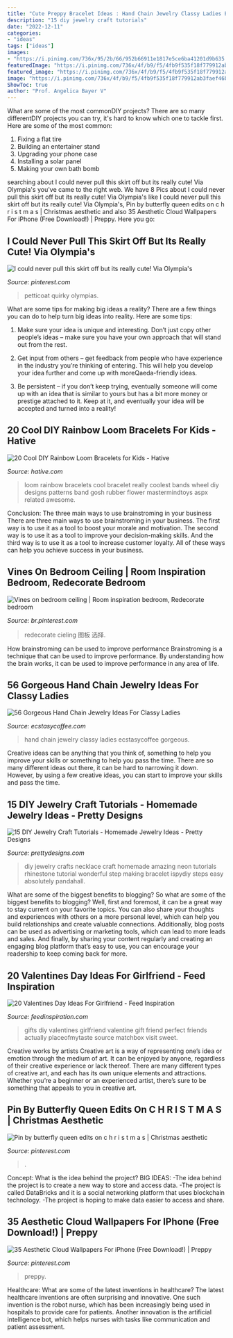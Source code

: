 ```yaml
---
title: "Cute Preppy Bracelet Ideas : Hand Chain Jewelry Classy Ladies Ecstasycoffee Gorgeous"
description: "15 diy jewelry craft tutorials"
date: "2022-12-11"
categories:
- "ideas"
tags: ["ideas"]
images:
- "https://i.pinimg.com/736x/95/2b/66/952b66911e1817e5ce6ba41201d9b635.jpg"
featuredImage: "https://i.pinimg.com/736x/4f/b9/f5/4fb9f535f18f779912ab3faef46ba03d--wearing-glasses-mep.jpg"
featured_image: "https://i.pinimg.com/736x/4f/b9/f5/4fb9f535f18f779912ab3faef46ba03d--wearing-glasses-mep.jpg"
image: "https://i.pinimg.com/736x/4f/b9/f5/4fb9f535f18f779912ab3faef46ba03d--wearing-glasses-mep.jpg"
ShowToc: true
author: "Prof. Angelica Bayer V"
---
```



What are some of the most commonDIY projects?
There are so many differentDIY projects you can try, it's hard to know which one to tackle first. Here are some of the most common: 
1. Fixing a flat tire 
2. Building an entertainer stand 
3. Upgrading your phone case 
4. Installing a solar panel 
5. Making your own bath bomb 

	

		
searching about I could never pull this skirt off but its really cute! Via Olympia&#039;s you've came to the right web. We have 8 Pics about I could never pull this skirt off but its really cute! Via Olympia&#039;s like I could never pull this skirt off but its really cute! Via Olympia&#039;s, Pin by butterfly queen edits on c h r i s t m a s | Christmas aesthetic and also 35 Aesthetic Cloud Wallpapers For iPhone (Free Download!) | Preppy. Here you go:
		
    
## I Could Never Pull This Skirt Off But Its Really Cute! Via Olympia&#039;s

<img loading=lazy src="https://i.pinimg.com/736x/4f/b9/f5/4fb9f535f18f779912ab3faef46ba03d--wearing-glasses-mep.jpg" onerror="this.onerror=null;this.src='https://tse2.mm.bing.net/th?id=OIP.eJ0Y-VnSr7mzZiSAfspqMwHaLH&amp;pid=15.1';" alt="I could never pull this skirt off but its really cute! Via Olympia&#039;s">

_Source: pinterest.com_

>petticoat quirky olympias. 

	

What are some tips for making big ideas a reality?
There are a few things you can do to help turn big ideas into reality. Here are some tips:
1. Make sure your idea is unique and interesting. Don’t just copy other people’s ideas – make sure you have your own approach that will stand out from the rest.

2. Get input from others – get feedback from people who have experience in the industry you’re thinking of entering. This will help you develop your idea further and come up with moreQaeda-friendly ideas.

3. Be persistent – if you don’t keep trying, eventually someone will come up with an idea that is similar to yours but has a bit more money or prestige attached to it. Keep at it, and eventually your idea will be accepted and turned into a reality!

    
## 20 Cool DIY Rainbow Loom Bracelets For Kids - Hative

<img loading=lazy src="https://hative.com/wp-content/uploads/2014/10/rainbow-loom-bracelets/20-cool-rainbow-loom-bracelet.jpg" onerror="this.onerror=null;this.src='https://tse3.mm.bing.net/th?id=OIP.iLWJKc9TV-xJTUMVFBReawHaJ4&amp;pid=15.1';" alt="20 Cool DIY Rainbow Loom Bracelets for Kids - Hative">

_Source: hative.com_

>loom rainbow bracelets cool bracelet really coolest bands wheel diy designs patterns band gosh rubber flower mastermindtoys aspx related awesome. 

	

Conclusion: The three main ways to use brainstroming in your business
There are three main ways to use brainstroming in your business. The first way is to use it as a tool to boost your morale and motivation. The second way is to use it as a tool to improve your decision-making skills. And the third way is to use it as a tool to increase customer loyalty. All of these ways can help you achieve success in your business.

    
## Vines On Bedroom Ceiling | Room Inspiration Bedroom, Redecorate Bedroom

<img loading=lazy src="https://i.pinimg.com/736x/59/09/91/5909918fb94d789b5caa7bbd2047521d.jpg" onerror="this.onerror=null;this.src='https://tse4.mm.bing.net/th?id=OIP.yZOOgBnmpA9dwSgdKhfEVQHaJ3&amp;pid=15.1';" alt="Vines on bedroom ceiling | Room inspiration bedroom, Redecorate bedroom">

_Source: br.pinterest.com_

>redecorate cieling 图板 选择. 

	

How brainstroming can be used to improve performance
Brainstroming is a technique that can be used to improve performance. By understanding how the brain works, it can be used to improve performance in any area of life.

    
## 56 Gorgeous Hand Chain Jewelry Ideas For Classy Ladies

<img loading=lazy src="https://www.ecstasycoffee.com/wp-content/uploads/2016/12/Hand-Chain-Jewelry-Ideas36-1.jpg" onerror="this.onerror=null;this.src='https://tse3.mm.bing.net/th?id=OIP.us9A3HWqAKkO4bwU5b9mzQHaLH&amp;pid=15.1';" alt="56 Gorgeous Hand Chain Jewelry Ideas For Classy Ladies">

_Source: ecstasycoffee.com_

>hand chain jewelry classy ladies ecstasycoffee gorgeous. 

	

Creative ideas can be anything that you think of, something to help you improve your skills or something to help you pass the time. There are so many different ideas out there, it can be hard to narrowing it down. However, by using a few creative ideas, you can start to improve your skills and pass the time.

    
## 15 DIY Jewelry Craft Tutorials - Homemade Jewelry Ideas - Pretty Designs

<img loading=lazy src="http://www.prettydesigns.com/wp-content/uploads/2013/11/0627529Ys.jpg" onerror="this.onerror=null;this.src='https://tse2.mm.bing.net/th?id=OIP.3hijswmfpeWsfTjmoTRNqwHaS9&amp;pid=15.1';" alt="15 DIY Jewelry Craft Tutorials - Homemade Jewelry Ideas - Pretty Designs">

_Source: prettydesigns.com_

>diy jewelry crafts necklace craft homemade amazing neon tutorials rhinestone tutorial wonderful step making bracelet ispydiy steps easy absolutely pandahall. 

	

What are some of the biggest benefits to blogging?
So what are some of the biggest benefits to blogging? Well, first and foremost, it can be a great way to stay current on your favorite topics. You can also share your thoughts and experiences with others on a more personal level, which can help you build relationships and create valuable connections. Additionally, blog posts can be used as advertising or marketing tools, which can lead to more leads and sales. And finally, by sharing your content regularly and creating an engaging blog platform that’s easy to use, you can encourage your readership to keep coming back for more.

    
## 20 Valentines Day Ideas For Girlfriend - Feed Inspiration

<img loading=lazy src="http://feedinspiration.com/wp-content/uploads/2015/12/perfect-gift-for-a-girlfriend.jpg" onerror="this.onerror=null;this.src='https://tse4.mm.bing.net/th?id=OIP.6AoSvUaS8QURPe7Yd0Yg8wHaLK&amp;pid=15.1';" alt="20 Valentines Day Ideas For Girlfriend - Feed Inspiration">

_Source: feedinspiration.com_

>gifts diy valentines girlfriend valentine gift friend perfect friends actually placeofmytaste source matchbox visit sweet. 

	

Creative works by artists
Creative art is a way of representing one’s idea or emotion through the medium of art. It can be enjoyed by anyone, regardless of their creative experience or lack thereof. There are many different types of creative art, and each has its own unique elements and attractions. Whether you’re a beginner or an experienced artist, there’s sure to be something that appeals to you in creative art.

    
## Pin By Butterfly Queen Edits On C H R I S T M A S | Christmas Aesthetic

<img loading=lazy src="https://i.pinimg.com/736x/95/2b/66/952b66911e1817e5ce6ba41201d9b635.jpg" onerror="this.onerror=null;this.src='https://tse1.mm.bing.net/th?id=OIP.ffMsOu8OmoyVX8e4zAYrqwHaJ3&amp;pid=15.1';" alt="Pin by butterfly queen edits on c h r i s t m a s | Christmas aesthetic">

_Source: pinterest.com_

>. 

	

Concept: What is the idea behind the project?
BIG IDEAS: 
-The idea behind the project is to create a new way to store and access data. 
-The project is called DataBricks and it is a social networking platform that uses blockchain technology. 
-The project is hoping to make data easier to access and share.

    
## 35 Aesthetic Cloud Wallpapers For IPhone (Free Download!) | Preppy

<img loading=lazy src="https://i.pinimg.com/736x/df/5a/7b/df5a7b1716c5d77e503eb44dc1f66ebe.jpg" onerror="this.onerror=null;this.src='https://tse2.mm.bing.net/th?id=OIP.QeCdMRmoPCP7l0eES1j6cAHaNK&amp;pid=15.1';" alt="35 Aesthetic Cloud Wallpapers For iPhone (Free Download!) | Preppy">

_Source: pinterest.com_

>preppy. 

	

Healthcare: What are some of the latest inventions in healthcare?
The latest healthcare inventions are often surprising and innovative. One such invention is the robot nurse, which has been increasingly being used in hospitals to provide care for patients. Another innovation is the artificial intelligence bot, which helps nurses with tasks like communication and patient assessment.

